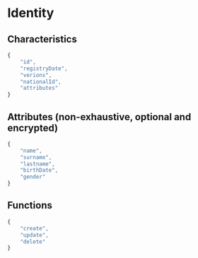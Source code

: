 # Identity

## Characteristics

```javascript
{
    "id",
    "registryDate",
    "verions",
    "nationalId",
    "attributes"
}
```

## Attributes (non-exhaustive, optional and encrypted)

```javascript
{
    "name",
    "surname",
    "lastname",
    "birthDate",
    "gender"
}
```

## Functions

```javascript
{
    "create",
    "update",
    "delete"
}
```
